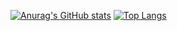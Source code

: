 [![Anurag's GitHub stats](https://github-readme-stats.vercel.app/api?username=li-ji-ji)](https://github.com/li-ji-ji/github-readme-stats)
[![Top Langs](https://github-readme-stats.vercel.app/api/top-langs/?username=li-ji-ji&layout=compact)](https://github.com/li-ji-ji/github-readme-stats)
